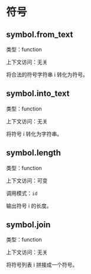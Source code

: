 # 符号

## symbol.from_text

类型：function

上下文访问：无关

将合法的符号字符串 i 转化为符号。

## symbol.into_text

类型：function

上下文访问：无关

将符号 i 转化为字符串。

## symbol.length

类型：function

上下文访问：可变

调用模式：`id`

输出符号 i 的长度。

## symbol.join

类型：function

上下文访问：无关

将符号列表 i 拼接成一个符号。
